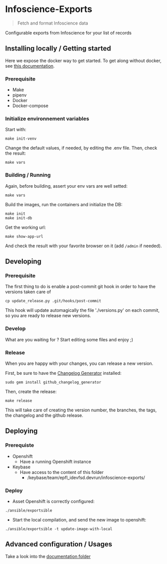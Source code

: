 # Infoscience-Exports
> Fetch and format Infoscience data

Configurable exports from Infoscience for your list of records

## Installing locally / Getting started

Here we expose the docker way to get started. To get along without docker, 
see [this documentation](/doc/DEV_INSTALL.md). 

### Prerequisite

- Make
- pipenv
- Docker
- Docker-compose

### Initialize environnement variables

Start with:

```shell
make init-venv
```

Change the default values, if needed, by editing the .env file.
Then, check the result:

```shell
make vars
```

### Building / Running

Again, before building, assert your env vars are well setted:

```shell
make vars
```

Build the images, run the containers and initialize the DB:

```shell
make init
make init-db
```

Get the working url:
```shell
make show-app-url
```
And check the result with your favorite browser on it (add `/admin` if needed).

## Developing

### Prerequisite

The first thing to do is enable a post-commit git hook in order to have the versions taken care of

```shell
cp update_release.py .git/hooks/post-commit
```

This hook will update automagically the file './versions.py' on each commit, so you are ready to release new versions.

### Develop

What are you waiting for ? Start editing some files and enjoy ;)
 
### Release
When you are happy with your changes, you can release a new version.

First, be sure to have the [Changelog Generator](https://github.com/github-changelog-generator/github-changelog-generator) installed: 
```shell
sudo gem install github_changelog_generator
```

Then, create the release:

```shell
make release
```

This will take care of creating the version number, the branches, the tags, the changelog and the github release.

## Deploying
### Prerequiste
- Openshift
    - Have a running Openshift instance
- Keybase
    - Have access to the content of this folder
        - /keybase/team/epfl_idevfsd.devrun/infoscience-exports/
        
### Deploy        

- Asset Openshift is correctly configured:
```shell
./ansible/exportsible
```

- Start the local compilation, and send the new image to openshift:
```shell
./ansible/exportsible -t update-image-with-local
```

## Advanced configuration / Usages

Take a look into the [documentation folder](/doc)
